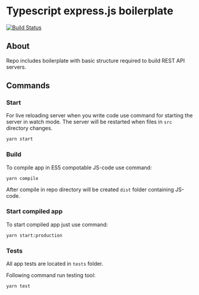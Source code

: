 # Typescript express.js boilerplate

[![Build Status](https://travis-ci.com/your-bunny-wrote/ts-express-boilerplate.svg?branch=master)](https://travis-ci.com/your-bunny-wrote/ts-express-boilerplate)

## About

Repo includes boilerplate with basic structure required to build REST API servers.

## Commands

### Start

For live reloading server when you write code use command for starting the server in watch mode. The server will be restarted when files in `src` directory changes.

```sh
yarn start
```

### Build

To compile app in ES5 compotable JS-code use command:

```sh
yarn compile
```

After compile in repo directory will be created `dist` folder containing JS-code.

### Start compiled app

To start compiled app just use command:
```sh
yarn start:production
```

### Tests

All app tests are located in `tests` folder.

Following command run testing tool:

```sh
yarn test
```
